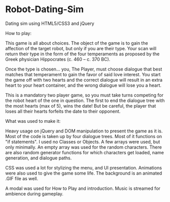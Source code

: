 # Robot-Dating-Sim
Dating sim using HTML5/CSS3 and jQuery

How to play:

This game is all about choices. The object of the game is to gain the affection of the target robot, but only if you are their type. Your scan will return their type in the form of the four temperaments as proposed by the Greek physician Hippocrates (c. 460 – c. 370 BC).

Once the type is chosen... you, The Player, must choose dialogue that best matches that temperament to gain the favor of said love interest. You start the game off with two hearts and the correct dialogue will result in an extra heart to your heart container, and the wrong dialogue will lose you a heart.

This is a mandatory two player game, so you must take turns competing for the robot heart of the one in question. The first to end the dialogue tree with the most hearts (max of 5), wins the date! But be careful, the player that loses all their hearts forfeits the date to their opponent.

What was used to make it:

Heavy usage on jQuery and DOM manipulation to present the game as it is. Most of the code is taken up by four dialogue trees. Most of it functions on "if statements". I used no Classes or Objects. A few arrays were used, but only minimally. An empty array was used for the random characters. There are also random generator functions for which characters get loaded, name generation, and dialogue paths.

CSS was used a lot for stylizing the menu, and UI presentation. Animations were also used to give the game some life. The background is an animated .GIF file as well.

A modal was used for How to Play and introduction. Music is streamed for ambience during gameplay.
